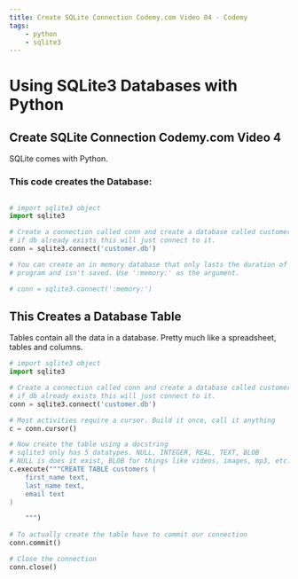```yaml
---
title: Create SQLite Connection Codemy.com Video 04 - Codemy
tags:
    - python
    - sqlite3
---
```


# Using SQLite3 Databases with Python

## Create SQLite Connection Codemy.com Video 4

SQLite comes with Python. 

### This code creates the Database:

``` Python

# import sqlite3 object
import sqlite3

# Create a connection called conn and create a database called customer.db
# if db already exists this will just connect to it. 
conn = sqlite3.connect('customer.db')

# You can create an in memory database that only lasts the duration of your
# program and isn't saved. Use ':memory:' as the argument.

# conn = sqlite3.connect(':memory:')

```

## This Creates a Database Table

Tables contain all the data in a database. Pretty much like a spreadsheet, tables and columns. 

``` Python
# import sqlite3 object
import sqlite3

# Create a connection called conn and create a database called customer.db
# if db already exists this will just connect to it. 
conn = sqlite3.connect('customer.db')

# Most activities require a cursor. Build it once, call it anything
c = conn.cursor()

# Now create the table using a docstring
# sqlite3 only has 5 datatypes. NULL, INTEGER, REAL, TEXT, BLOB
# NULL is does it exist, BLOB for things like videos, images, mp3, etc. 
c.execute("""CREATE TABLE customers (
	first_name text,
	last_name text,
	email text
)

	""")
	
# To actually create the table have to commit our connection
conn.commit()

# Close the connection
conn.close()


```
